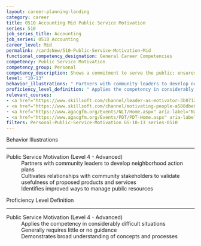 ```yaml
---
layout: career-planning-landing
category: career
title: 0510 Accounting Mid Public Service Motivation
series: 510
job_series_title: Accounting
job_series: 0510 Accounting
career_level: Mid
permalink: /cardsNew/510-Public-Service-Motivation-Mid
functional_competency_designation: General Career Competencies
competency: Public Service Motivation
competency_group: Personal
competency_description: Shows a commitment to serve the public; ensures that actions meet public needs; aligns organizational objectives and practices with public interests
level: "10-13"
behavior_illustrations: " Partners with community leaders to develop neighborhood action plans  Cultivates relationships with community stakeholders to validate usefulness of proposed products and services  Identifies improved ways to manage public resources"
proficiency_level_definition: " Applies the competency in considerably difficult situations  Generally requires little or no guidance  Demonstrates broad understanding of concepts and processes"
relevant_courses: 
- <a href="https://www.skillsoft.com/channel/leader-as-motivator-3b0712bc-86b3-42b3-950b-65d0fc50cf6c?cta=feds" aria-label="Leader as Motivator Channel (SLDP) - https://www.skillsoft.com/channel/leader-as-motivator-3b0712bc-86b3-42b3-950b-65d0fc50cf6c?cta=feds">Leader as Motivator Channel (SLDP)</a>, Skillsoft
- <a href="https://www.skillsoft.com/channel/motivating-people-a588dbe0-e718-11e6-9835-f723b46a2688?cta=feds" aria-label="Motivating People Channel - https://www.skillsoft.com/channel/motivating-people-a588dbe0-e718-11e6-9835-f723b46a2688?cta=feds">Motivating People Channel</a>, Skillsoft
- <a href="https://www.agacgfm.org/Events/NLT/Home.aspx" aria-label="National Leadership Training (NLT) - multi-competency training - https://www.agacgfm.org/Events/NLT/Home.aspx">National Leadership Training (NLT) - multi-competency training</a>, AGA
- <a href="https://www.agacgfm.org/Events/PDT/PDT-Home.aspx" aria-label="Professional Development Training (PDT) - multi-competency training - https://www.agacgfm.org/Events/PDT/PDT-Home.aspx">Professional Development Training (PDT) - multi-competency training</a>, AGA
filters: Personal-Public-Service-Motivation GS-10-13 series-0510
---
```


<div class="desktop:grid-col-6 margin-y-3">
  <div class="border-top-2 bg-white padding-3 shadow-5 height-full members-hover border-1px button-border border-top-blue radius-lg">
    <p class="text-bold label-color font-size-21">Behavior Illustrations</p>
    <hr class="hr-green"/>
    <dl class="text-base card-content-color"><dt>Public Service Motivation (Level 4 - Advanced)</dt><dd>Partners with community leaders to develop neighborhood action plans </dd><dd>Cultivates relationships with community stakeholders to validate usefulness of proposed products and services </dd><dd>Identifies improved ways to manage public resources</dd></dl>
  </div>
</div>
<div class="desktop:grid-col-6 margin-y-3">
  <div class="border-top-2 bg-white padding-3 shadow-5 height-full members-hover border-1px button-border border-top-blue radius-lg">
    <p class="text-bold label-color font-size-21">Proficiency Level Definition</p>
     <hr class="hr-green"/>
    <dl class="text-base card-content-color"><dt>Public Service Motivation (Level 4 - Advanced)</dt><dd>Applies the competency in considerably difficult situations </dd><dd>Generally requires little or no guidance </dd><dd>Demonstrates broad understanding of concepts and processes</dd></dl>
  </div>
</div>